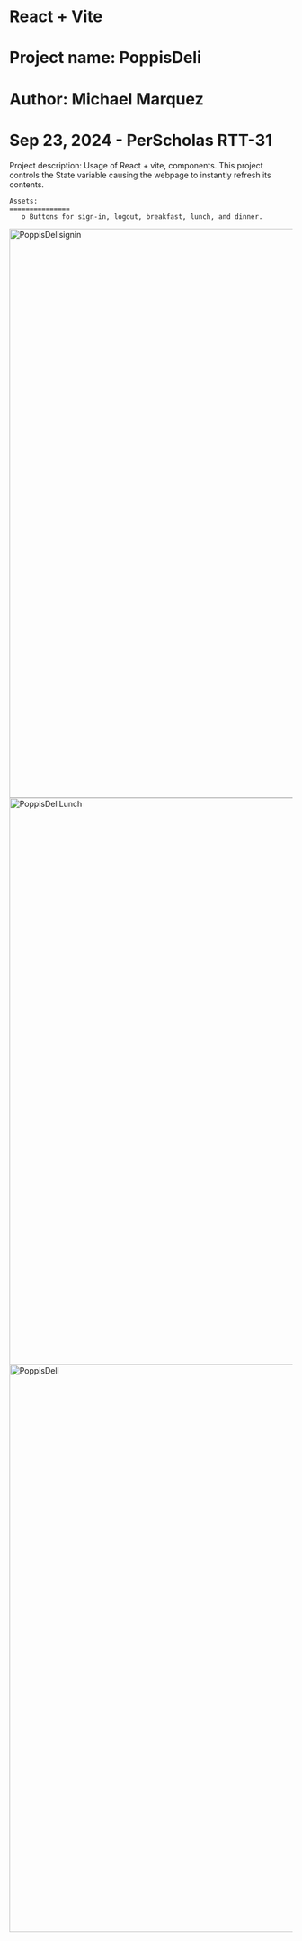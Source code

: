 # React + Vite

# Project name: PoppisDeli
# Author: Michael Marquez
# Sep 23, 2024 - PerScholas RTT-31

Project description: Usage of React + vite, components.
    This project controls the State variable causing the webpage to instantly refresh its contents.

    Assets: 
    ===============
       o Buttons for sign-in, logout, breakfast, lunch, and dinner. 

<img width="1011" alt="PoppisDelisignin" src="https://github.com/user-attachments/assets/81a90b48-4366-4a92-b889-e3f6217bc7e0">
<img width="1007" alt="PoppisDeliLunch" src="https://github.com/user-attachments/assets/e3eb3950-5ad5-4e1f-b24e-acc0ebe54567">
 <img width="1008" alt="PoppisDeli" src="https://github.com/user-attachments/assets/b7061e01-6534-42b8-8abe-375ae13c3344">

